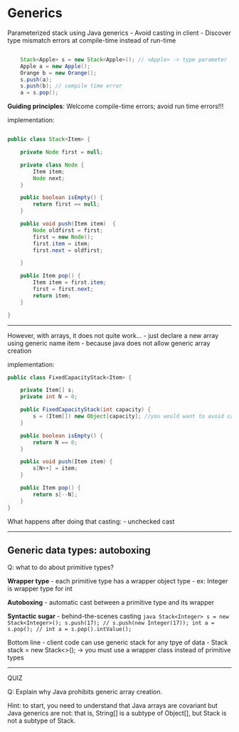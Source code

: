 # Generics

Parameterized stack using Java generics
    - Avoid casting in client
    - Discover type mismatch errors at compile-time instead of run-time

```java

    Stack<Apple> s = new Stack<Apple>(); // <Apple> -> type parameter
    Apple a = new Apple();
    Orange b = new Orange();
    s.push(a);
    s.push(b); // compile time error
    a = s.pop();

```

**Guiding principles**: Welcome compile-time errors; avoid run time errors!!!


implementation:
```java

public class Stack<Item> {

    private Node first = null;

    private class Node {
        Item item;
        Node next;
    }

    public boolean isEmpty() {
        return first == null;
    }

    public void push(Item item)  {
        Node oldfirst = first;
        first = new Node();
        first.item = item;
        first.next = oldfirst;

    }

    public Item pop() {
        Item item = first.item;
        first = first.next;
        return item;
    }

}


```

---

However, with arrays, it does not quite work...
    - just declare a new array using generic name item 
    - because java does not allow generic array creation

implementation:
```java
public class FixedCapacityStack<Item> {

    private Item[] s;
    private int N = 0;

    public FixedCapacityStack(int capacity) {
        s = (Item[]) new Object[capacity]; //you would want to avoid casting as much as possible...
    }

    public boolean isEmpty() {
        return N == 0;
    }

    public void push(Item item) {
        s[N++] = item;
    }

    public Item pop() {
        return s[--N];
    }
}

```

What happens after doing that casting:
    - unchecked cast

---

## Generic data types: autoboxing

Q: what to do about primitive types?

**Wrapper type**
    - each primitive type has a wrapper object type
    - ex: Integer is wrapper type for int

**Autoboxing**
    - automatic cast between a primitive type and its wrapper

**Syntactic sugar**
    - behind-the-scenes casting
    ```java
        Stack<Integer> s = new Stack<Integer>();
        s.push(17); // s.push(new Integer(17));
        int a = s.pop(); // int a = s.pop().intValue();
    ``` 

Bottom line
    - client code can use generic stack for any tpye of data
    - Stack<Integer> stack = new Stack<>(); -> you must use a wrapper class instead of primitive types

---

QUIZ

Q: Explain why Java prohibits generic array creation.

Hint: to start, you need to understand that Java arrays are covariant but Java generics are not: that is, String[] is a subtype of Object[], but Stack<String> is not a subtype of Stack<Object>.

